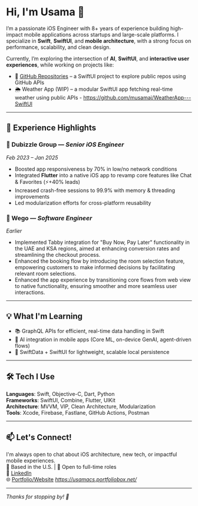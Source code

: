 # Hi, I'm Usama 👋

I’m a passionate iOS Engineer with 8+ years of experience building high-impact mobile applications across startups and large-scale platforms. I specialize in **Swift**, **SwiftUI**, and **mobile architecture**, with a strong focus on performance, scalability, and clean design.

Currently, I’m exploring the intersection of **AI**, **SwiftUI**, and **interactive user experiences**, while working on projects like:
- 📱 [GitHub Repositories](https://github.com/musamaj/SwiftUIPractice) – a SwiftUI project to explore public repos using GitHub APIs
- 🌦️ Weather App (WIP) – a modular SwiftUI app fetching real-time weather using public APIs - https://github.com/musamaj/WeatherApp---SwiftUI

---

## 🚀 Experience Highlights

### 🏢 Dubizzle Group — *Senior iOS Engineer*
*Feb 2023 – Jan 2025*
- Boosted app responsiveness by 70% in low/no network conditions
- Integrated **Flutter** into a native iOS app to revamp core features like Chat & Favorites (⚡️+40% leads)
- Increased crash-free sessions to 99.9% with memory & threading improvements
- Led modularization efforts for cross-platform reusability

### 🏢 Wego — *Software Engineer*
*Earlier*
- Implemented Tabby integration for "Buy Now, Pay Later" functionality in the UAE and KSA regions, aimed at enhancing conversion rates and streamlining the checkout process.
- Enhanced the booking flow by introducing the room selection feature, empowering customers to make informed decisions by facilitating relevant room selections.
- Enhanced the app experience by transitioning core flows from web view to native functionality, ensuring smoother and more seamless user interactions.

---

## 💡 What I'm Learning
- 📚 GraphQL APIs for efficient, real-time data handling in Swift
- 🧠 AI integration in mobile apps (Core ML, on-device GenAI, agent-driven flows)
- 🧱 SwiftData + SwiftUI for lightweight, scalable local persistence

---

## 🛠️ Tech I Use

**Languages**: Swift, Objective-C, Dart, Python  
**Frameworks**: SwiftUI, Combine, Flutter, UIKit  
**Architecture**: MVVM, VIP, Clean Architecture, Modularization  
**Tools**: Xcode, Firebase, Fastlane, GitHub Actions, Postman  

---

## 📫 Let's Connect!

I'm always open to chat about iOS architecture, new tech, or impactful mobile experiences.  
📍 Based in the U.S. | 💼 Open to full-time roles  
🔗 [LinkedIn](https://www.linkedin.com/in/muhammad-usama-jamil-85b5a999/)  
🌐 [Portfolio/Website](#) *https://usamacs.portfoliobox.net/*  

---

*Thanks for stopping by! 🌟*
